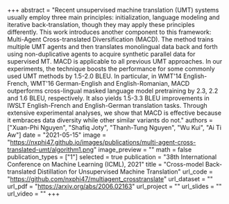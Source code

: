 +++
abstract = "Recent unsupervised machine translation (UMT) systems usually employ three main principles: initialization, language modeling and iterative back-translation, though they may apply these principles differently. This work introduces another component to this framework: Multi-Agent Cross-translated Diversification (MACD). The method trains multiple UMT agents and then translates monolingual data back and forth using non-duplicative agents to acquire synthetic parallel data for supervised MT. MACD is applicable to all previous UMT approaches. In our experiments, the technique boosts the performance for some commonly used UMT methods by 1.5-2.0 BLEU. In particular, in WMT'14 English-French, WMT'16 German-English and English-Romanian, MACD outperforms cross-lingual masked language model pretraining by 2.3, 2.2 and 1.6 BLEU, respectively. It also yields 1.5-3.3 BLEU improvements in IWSLT English-French and English-German translation tasks. Through extensive experimental analyses, we show that MACD is effective because it embraces data diversity while other similar variants do not." 
authors = ["Xuan-Phi Nguyen", "Shafiq Joty", "Thanh-Tung Nguyen", "Wu Kui", "Ai Ti Aw"]
date = "2021-05-15"
image = "https://nxphi47.github.io/images/publications/multi-agent-cross-translated-umt/algorithm1.png"
image_preview = ""
math = false
publication_types = ["1"]
selected = true
publication = "38th International Conference on Machine Learning (ICML), 2021"
title = "Cross-model Back-translated Distillation for Unsupervised Machine Translation"
url_code = "https://github.com/nxphi47/multiagent_crosstranslate"
url_dataset = ""
url_pdf = "https://arxiv.org/abs/2006.02163"
url_project = ""
url_slides = ""
url_video = ""
+++ 